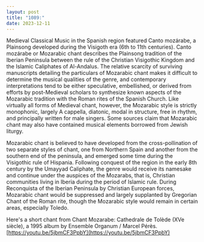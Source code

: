 ```yaml
---
layout: post
title: "1089:"
date: 2023-12-11
---
```


Medieval Classical Music in the Spanish region featured Canto mozárabe, a Plainsong developed during the Visigoth era (6th to 11th centuries). Canto mozárabe or Mozarabic chant describes the Plainsong tradition of the Iberian Peninsula between the rule of the Christian Visigothic Kingdom and the Islamic Caliphates of Al-Andalus. The relative scarcity of surviving manuscripts detailing the particulars of Mozarabic chant makes it difficult to determine the musical qualities of the genre, and contemporary interpretations tend to be either speculative, embellished, or derived from efforts by post-Medieval scholars to synthesize known aspects of the Mozarabic tradition with the Roman rites of the Spanish Church. Like virtually all forms of Medieval chant, however, the Mozarabic style is strictly monophonic, largely A cappella, diatonic, modal in structure, free in rhythm, and principally written for male singers. Some sources claim that Mozarabic chant may also have contained musical elements borrowed from Jewish liturgy.

Mozarabic chant is believed to have developed from the cross-pollination of two separate styles of chant, one from Northern Spain and another from the southern end of the peninsula, and emerged some time during the Visigothic rule of Hispania. Following conquest of the region in the early 8th century by the Umayyad Caliphate, the genre would receive its namesake and continue under the auspices of the Mozarabs, that is, Christian communities living in Iberia during the period of Islamic rule. During Reconquista of the Iberian Peninsula by Christian European forces, Mozarabic chant would be suppressed and largely supplanted by Gregorian Chant of the Roman rite, though the Mozarabic style would remain in certain areas, especially Toledo.

Here's a short chant from Chant Mozarabe: Cathedrale de Tolède (XVe siècle), a 1995 album by Ensemble Organum / Marcel Pérès.  
[https://youtu.be/5jbmCF3PpbY](https://youtu.be/5jbmCF3PpbY)
